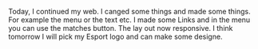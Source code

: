 Today, I continued my web. I canged some things and made some things. For example the menu or the text etc. I made some Links and in the menu you can use the matches button. The lay out now responsive. I think  tomorrow I will pick my Esport logo and can make some designe. 
